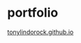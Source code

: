 # portfolio

<a href = "https://tonylindorock.github.io/index.html"> <p> tonylindorock.github.io </p> </a>
